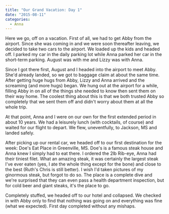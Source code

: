 ```yaml
---
title: "Our Grand Vacation: Day 1"
date: "2015-08-11"
categories: 
  - Anna
---
```


Here we go, off on a vacation. First of all, we had to get Abby from the airport. Since she was coming in and we were soon thereafter leaving, we decided to take two cars to the airport. We loaded up the kids and headed off. I parked my car in the daily parking lot while Anna parked her car in the short-term parking. August was with me and Lizzy was with Anna.

Since I got there first, August and I headed into the airport to meet Abby. She'd already landed, so we got to baggage claim at about the same time. After getting huge hugs from Abby, Lizzy and Anna arrived and the screaming (and more hugs) began. We hung out at the airport for a while, filling Abby in on all of the things she needed to know then sent them on their way home. The coolest thing about this is that we both trusted Abby so completely that we sent them off and didn't worry about them at all the whole trip.

At that point, Anna and I were on our own for the first extended period in about 10 years. We had a leisurely lunch (with cocktails, of course) and waited for our flight to depart. We flew, uneventfully, to Jackson, MS and landed safely.

After picking up our rental car, we headed off to our first destination for the week: Doe's Eat Place in Greenville, MS. Doe's is a famous steak house and Anna knew I simply had to eat there. I ordered the 2lb Rib-eye, Anna had their tiniest filet. What an amazing steak, it was certainly the largest steak I've ever eaten (yes, I ate the whole thing except for the bone) and close to the best (Ruth's Chris is still better). I wish I'd taken pictures of my ginormous steak, but forgot to do so. The place is a complete dive and we're surprised that they can even pass a health department inspection, but for cold beer and giant steaks, it's the place to go.

Completely stuffed, we headed off to our hotel and collapsed. We checked in with Abby only to find that nothing was going on and everything was fine (what we expected). First day completed without any mishaps.
